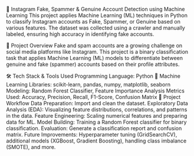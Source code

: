 📌 Instagram Fake, Spammer & Genuine Account Detection using Machine Learning
This project applies Machine Learning (ML) techniques in Python to classify Instagram accounts as Fake, Spammer, or Genuine based on various features. The dataset was collected using a crawler and manually labeled, ensuring high accuracy in identifying fake accounts.

🚀 Project Overview
Fake and spam accounts are a growing challenge on social media platforms like Instagram. This project is a binary classification task that applies Machine Learning (ML) models to differentiate between genuine and fake (spammer) accounts based on their profile attributes.

🛠️ Tech Stack & Tools Used
Programming Language: Python 🐍
Machine Learning Libraries: scikit-learn, pandas, numpy, matplotlib, seaborn
Modeling: Random Forest Classifier, Feature Importance Analysis
Metrics Used: Accuracy, Precision, Recall, F1-Score, Confusion Matrix
📌 Project Workflow
Data Preparation: Import and clean the dataset.
Exploratory Data Analysis (EDA): Visualizing feature distributions, correlations, and patterns in the data.
Feature Engineering: Scaling numerical features and preparing data for ML.
Model Building: Training a Random Forest classifier for binary classification.
Evaluation: Generate a classification report and confusion matrix.
Future Improvements: Hyperparameter tuning (GridSearchCV), additional models (XGBoost, Gradient Boosting), handling class imbalance (SMOTE), and more.
